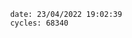 

                date: 23/04/2022 19:02:39
                cycles: 68340

                         